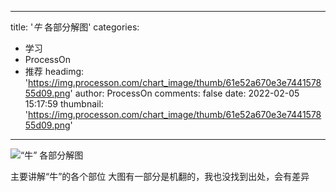 
---
title: '_牛_ 各部分解图'
categories: 
 - 学习
 - ProcessOn
 - 推荐
headimg: 'https://img.processon.com/chart_image/thumb/61e52a670e3e744157855d09.png'
author: ProcessOn
comments: false
date: 2022-02-05 15:17:59
thumbnail: 'https://img.processon.com/chart_image/thumb/61e52a670e3e744157855d09.png'
---

<div>   
<img class="thumb" alt="“牛” 各部分解图" src="https://img.processon.com/chart_image/thumb/61e52a670e3e744157855d09.png" referrerpolicy="no-referrer">
<p>主要讲解“牛”的各个部位
大图有一部分是机翻的，我也没找到出处，会有差异</p>  
</div>
            